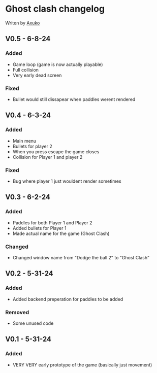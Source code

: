 # Ghost clash changelog
Writen by [Axuko](https://github.com/Ethan-makes-music)

## V0.5 - 6-8-24
### Added
- Game loop (game is now actually playable)
- Full collision
- Very early dead screen
### Fixed
- Bullet would still dissapear when paddles werent rendered

## V0.4 - 6-3-24
### Added
- Main menu
- Bullets for player 2
- When you press escape the game closes
- Collision for Player 1 and player 2
### Fixed
- Bug where player 1 just wouldent render sometimes

## V0.3 - 6-2-24
### Added
- Paddles for both Player 1 and Player 2
- Added bullets for Player 1
- Made actual name for the game (Ghost Clash)
### Changed
- Changed window name from "Dodge the ball 2" to "Ghost Clash"

## V0.2 - 5-31-24
### Added
- Added backend preperation for paddles to be added
### Removed
- Some unused code

## V0.1 - 5-31-24
### Added
- VERY VERY early prototype of the game (basically just movement)